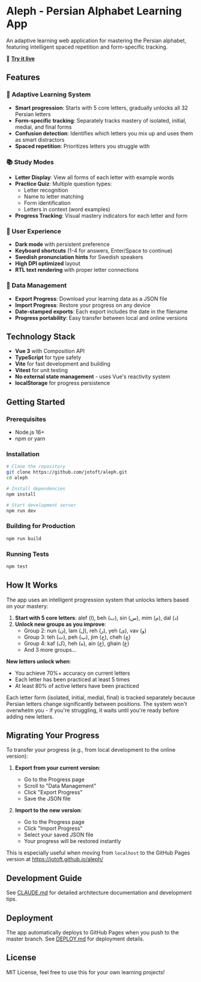 # Aleph - Persian Alphabet Learning App

An adaptive learning web application for mastering the Persian alphabet, featuring intelligent spaced repetition and form-specific tracking.

🚀 **[Try it live](https://jotoft.github.io/aleph/)**

## Features

### 🎯 Adaptive Learning System
- **Smart progression**: Starts with 5 core letters, gradually unlocks all 32 Persian letters
- **Form-specific tracking**: Separately tracks mastery of isolated, initial, medial, and final forms
- **Confusion detection**: Identifies which letters you mix up and uses them as smart distractors
- **Spaced repetition**: Prioritizes letters you struggle with

### 📚 Study Modes
- **Letter Display**: View all forms of each letter with example words
- **Practice Quiz**: Multiple question types:
  - Letter recognition
  - Name to letter matching
  - Form identification
  - Letters in context (word examples)
- **Progress Tracking**: Visual mastery indicators for each letter and form

### 🎨 User Experience
- **Dark mode** with persistent preference
- **Keyboard shortcuts** (1-4 for answers, Enter/Space to continue)
- **Swedish pronunciation hints** for Swedish speakers
- **High DPI optimized** layout
- **RTL text rendering** with proper letter connections

### 💾 Data Management
- **Export Progress**: Download your learning data as a JSON file
- **Import Progress**: Restore your progress on any device
- **Date-stamped exports**: Each export includes the date in the filename
- **Progress portability**: Easy transfer between local and online versions

## Technology Stack

- **Vue 3** with Composition API
- **TypeScript** for type safety
- **Vite** for fast development and building
- **Vitest** for unit testing
- **No external state management** - uses Vue's reactivity system
- **localStorage** for progress persistence

## Getting Started

### Prerequisites
- Node.js 16+ 
- npm or yarn

### Installation
```bash
# Clone the repository
git clone https://github.com/jotoft/aleph.git
cd aleph

# Install dependencies
npm install

# Start development server
npm run dev
```

### Building for Production
```bash
npm run build
```

### Running Tests
```bash
npm test
```

## How It Works

The app uses an intelligent progression system that unlocks letters based on your mastery:

1. **Start with 5 core letters**: alef (ا), beh (ب), sin (س), mim (م), dal (د)
2. **Unlock new groups as you improve**:
   - Group 2: nun (ن), lam (ل), reh (ر), yeh (ی), vav (و)
   - Group 3: teh (ت), peh (پ), jim (ج), cheh (چ)
   - Group 4: kaf (ک), heh (ه), ain (ع), ghain (غ)
   - And 3 more groups...

**New letters unlock when**:
- You achieve 70%+ accuracy on current letters
- Each letter has been practiced at least 5 times
- At least 80% of active letters have been practiced

Each letter form (isolated, initial, medial, final) is tracked separately because Persian letters change significantly between positions. The system won't overwhelm you - if you're struggling, it waits until you're ready before adding new letters.

## Migrating Your Progress

To transfer your progress (e.g., from local development to the online version):

1. **Export from your current version**:
   - Go to the Progress page
   - Scroll to "Data Management" 
   - Click "Export Progress"
   - Save the JSON file

2. **Import to the new version**:
   - Go to the Progress page
   - Click "Import Progress"
   - Select your saved JSON file
   - Your progress will be restored instantly

This is especially useful when moving from `localhost` to the GitHub Pages version at https://jotoft.github.io/aleph/

## Development Guide

See [CLAUDE.md](./CLAUDE.md) for detailed architecture documentation and development tips.

## Deployment

The app automatically deploys to GitHub Pages when you push to the master branch. See [DEPLOY.md](./DEPLOY.md) for deployment details.

## License

MIT License, feel free to use this for your own learning projects!
